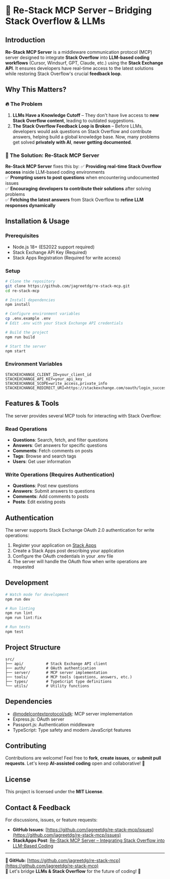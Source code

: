 # 🚀 Re-Stack MCP Server – Bridging Stack Overflow & LLMs

## **Introduction**
**Re-Stack MCP Server** is a middleware communication protocol (MCP) server designed to integrate **Stack Overflow** into **LLM-based coding workflows** (Cursor, Windsurf, GPT, Claude, etc.) using the **Stack Exchange API**. It ensures developers have real-time access to the latest solutions while restoring Stack Overflow's crucial **feedback loop**.

## **Why This Matters?**
### 🔥 The Problem
1. **LLMs Have a Knowledge Cutoff** – They don't have live access to **new Stack Overflow content**, leading to outdated suggestions.
2. **The Stack Overflow Feedback Loop is Broken** – Before LLMs, developers would ask questions on Stack Overflow and contribute answers, helping build a global knowledge base. Now, many problems get solved **privately with AI**, **never getting documented**.

### 🚀 The Solution: Re-Stack MCP Server
**Re-Stack MCP Server** fixes this by:
✅ **Providing real-time Stack Overflow access** inside LLM-based coding environments  
✅ **Prompting users to post questions** when encountering undocumented issues  
✅ **Encouraging developers to contribute their solutions** after solving problems  
✅ **Fetching the latest answers** from Stack Overflow to **refine LLM responses dynamically**  

## **Installation & Usage**
### **Prerequisites**
- Node.js 18+ (ES2022 support required)
- Stack Exchange API Key (Required)
- Stack Apps Registration (Required for write access)

### **Setup**
```bash
# Clone the repository
git clone https://github.com/jagreetdg/re-stack-mcp.git
cd re-stack-mcp

# Install dependencies
npm install

# Configure environment variables
cp .env.example .env
# Edit .env with your Stack Exchange API credentials

# Build the project
npm run build

# Start the server
npm start
```

### **Environment Variables**
```env
STACKEXCHANGE_CLIENT_ID=your_client_id
STACKEXCHANGE_API_KEY=your_api_key
STACKEXCHANGE_SCOPE=write_access,private_info
STACKEXCHANGE_REDIRECT_URI=https://stackexchange.com/oauth/login_success
```

## **Features & Tools**
The server provides several MCP tools for interacting with Stack Overflow:

### Read Operations
- **Questions**: Search, fetch, and filter questions
- **Answers**: Get answers for specific questions
- **Comments**: Fetch comments on posts
- **Tags**: Browse and search tags
- **Users**: Get user information

### Write Operations (Requires Authentication)
- **Questions**: Post new questions
- **Answers**: Submit answers to questions
- **Comments**: Add comments to posts
- **Posts**: Edit existing posts

## **Authentication**
The server supports Stack Exchange OAuth 2.0 authentication for write operations:

1. Register your application on [Stack Apps](https://stackapps.com/)
2. Create a Stack Apps post describing your application
3. Configure the OAuth credentials in your .env file
4. The server will handle the OAuth flow when write operations are requested

## **Development**
```bash
# Watch mode for development
npm run dev

# Run linting
npm run lint
npm run lint:fix

# Run tests
npm test
```

## **Project Structure**
```
src/
├── api/          # Stack Exchange API client
├── auth/         # OAuth authentication
├── server/       # MCP server implementation
├── tools/        # MCP tools (questions, answers, etc.)
├── types/        # TypeScript type definitions
└── utils/        # Utility functions
```

## **Dependencies**
- [@modelcontextprotocol/sdk](https://www.npmjs.com/package/@modelcontextprotocol/sdk): MCP server implementation
- Express.js: OAuth server
- Passport.js: Authentication middleware
- TypeScript: Type safety and modern JavaScript features

## **Contributing**
Contributions are welcome! Feel free to **fork**, **create issues**, or **submit pull requests**. Let's keep **AI-assisted coding** open and collaborative! 🚀

## **License**
This project is licensed under the **MIT License**.

## **Contact & Feedback**
For discussions, issues, or feature requests:
- **GitHub Issues**: [https://github.com/jagreetdg/re-stack-mcp/issues](https://github.com/jagreetdg/re-stack-mcp/issues)
- **StackApps Post**: [Re-Stack MCP Server – Integrating Stack Overflow into LLM-Based Coding](https://stackapps.com/questions/10777/re-stack-mcp-server-integrating-stack-overflow-into-llm-based-coding)

---
**🔗 GitHub:** [https://github.com/jagreetdg/re-stack-mcp](https://github.com/jagreetdg/re-stack-mcp)  
🚀 Let's bridge **LLMs & Stack Overflow** for the future of coding! 🚀
